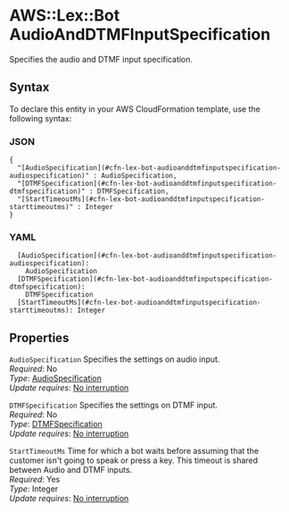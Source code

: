 # AWS::Lex::Bot AudioAndDTMFInputSpecification<a name="aws-properties-lex-bot-audioanddtmfinputspecification"></a>

Specifies the audio and DTMF input specification\.

## Syntax<a name="aws-properties-lex-bot-audioanddtmfinputspecification-syntax"></a>

To declare this entity in your AWS CloudFormation template, use the following syntax:

### JSON<a name="aws-properties-lex-bot-audioanddtmfinputspecification-syntax.json"></a>

```
{
  "[AudioSpecification](#cfn-lex-bot-audioanddtmfinputspecification-audiospecification)" : AudioSpecification,
  "[DTMFSpecification](#cfn-lex-bot-audioanddtmfinputspecification-dtmfspecification)" : DTMFSpecification,
  "[StartTimeoutMs](#cfn-lex-bot-audioanddtmfinputspecification-starttimeoutms)" : Integer
}
```

### YAML<a name="aws-properties-lex-bot-audioanddtmfinputspecification-syntax.yaml"></a>

```
  [AudioSpecification](#cfn-lex-bot-audioanddtmfinputspecification-audiospecification): 
    AudioSpecification
  [DTMFSpecification](#cfn-lex-bot-audioanddtmfinputspecification-dtmfspecification): 
    DTMFSpecification
  [StartTimeoutMs](#cfn-lex-bot-audioanddtmfinputspecification-starttimeoutms): Integer
```

## Properties<a name="aws-properties-lex-bot-audioanddtmfinputspecification-properties"></a>

`AudioSpecification`  <a name="cfn-lex-bot-audioanddtmfinputspecification-audiospecification"></a>
Specifies the settings on audio input\.  
*Required*: No  
*Type*: [AudioSpecification](aws-properties-lex-bot-audiospecification.md)  
*Update requires*: [No interruption](https://docs.aws.amazon.com/AWSCloudFormation/latest/UserGuide/using-cfn-updating-stacks-update-behaviors.html#update-no-interrupt)

`DTMFSpecification`  <a name="cfn-lex-bot-audioanddtmfinputspecification-dtmfspecification"></a>
Specifies the settings on DTMF input\.  
*Required*: No  
*Type*: [DTMFSpecification](aws-properties-lex-bot-dtmfspecification.md)  
*Update requires*: [No interruption](https://docs.aws.amazon.com/AWSCloudFormation/latest/UserGuide/using-cfn-updating-stacks-update-behaviors.html#update-no-interrupt)

`StartTimeoutMs`  <a name="cfn-lex-bot-audioanddtmfinputspecification-starttimeoutms"></a>
Time for which a bot waits before assuming that the customer isn't going to speak or press a key\. This timeout is shared between Audio and DTMF inputs\.  
*Required*: Yes  
*Type*: Integer  
*Update requires*: [No interruption](https://docs.aws.amazon.com/AWSCloudFormation/latest/UserGuide/using-cfn-updating-stacks-update-behaviors.html#update-no-interrupt)